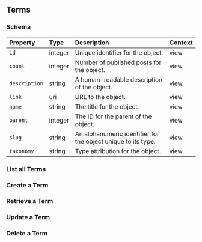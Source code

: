 ## Terms

### Schema

| Property | Type | Description | Context |
| :------- | :--- | :---------- | :------ |
| `id` | integer | Unique identifier for the object. | view |
| `count` | integer | Number of published posts for the object. | view |
| `description` | string | A human-readable description of the object. | view |
| `link` | uri | URL to the object. | view |
| `name` | string | The title for the object. | view |
| `parent` | integer | The ID for the parent of the object. | view |
| `slug` | string | An alphanumeric identifier for the object unique to its type. | view |
| `taxonomy` | string | Type attribution for the object. | view |

### List all Terms

### Create a Term

### Retrieve a Term

### Update a Term

### Delete a Term
